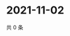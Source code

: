 # 2021-11-02

共 0 条

<!-- BEGIN WEIBO -->
<!-- 最后更新时间 Tue Nov 02 2021 22:10:41 GMT+0800 (China Standard Time) -->

<!-- END WEIBO -->
